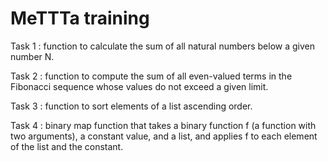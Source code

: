 # MeTTTa training

Task 1 : function to calculate the sum of all natural numbers below a given number N.

Task 2 : function to compute the sum of all even-valued terms in the Fibonacci sequence whose values do not exceed a given limit.

Task 3 : function to sort elements of a list ascending order.

Task 4 : binary map function that takes a binary function f (a function with two arguments), a constant value, and a list, and applies f to each element of the list and the constant.